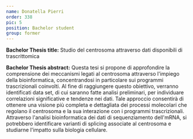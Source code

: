 ```yaml
---
name: Donatella Pierri
order: 338
pic: 5
position: Bachelor student
group: former
---
```

**Bachelor Thesis title:** Studio del centrosoma attraverso dati disponibili di trascrittomica

**Bachelor Thesis abstract:** Questa tesi si propone di approfondire la comprensione dei meccanismi legati al centrosoma attraverso l'impiego della bioinformatica, concentrandosi in particolare sui programmi trascrizionali coinvolti. Al fine di raggiungere questo obiettivo, verranno identificati data set, di cui saranno fatte analisi preliminari, per individuare correlazioni significative e tendenze nei dati. Tale approccio consentirà di ottenere una visione più completa e dettagliata dei processi molecolari che regolano il centrosoma e la sua interazione con i programmi trascrizionali. Attraverso l'analisi bioinformatica dei dati di sequenziamento dell'mRNA, si potrebbero identificare varianti di splicing associate al centrosoma e studiarne l'impatto sulla biologia cellulare.
